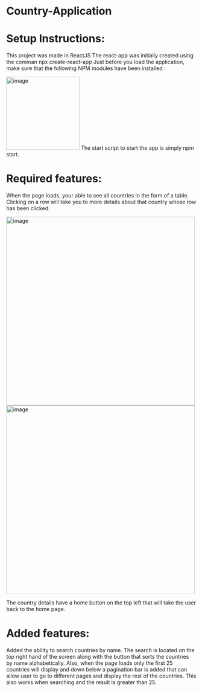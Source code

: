 # Country-Application
# Setup Instructions:
This project was made in ReactJS
The react-app was initially created using the comman npx create-react-app
Just before you load the application, make sure that the following NPM modules have been installed :
   
<img width="194" alt="image" src="https://user-images.githubusercontent.com/103992117/163963088-8aa15077-adc4-4dff-966c-e8e7afcaa64a.png">
The start script to start the app is simply npm start.

# Required features:
When the page loads, your able to see all countries in the form of a table. Clicking on a row will take you to more details about that country whose row has been clicked. 


<img width="500" margin-bottom = "15%" alt="image" src="https://user-images.githubusercontent.com/103992117/163963729-60810d61-cc23-43ef-8d79-f4ad31b9514f.png">

<img width="500" alt="image" src="https://user-images.githubusercontent.com/103992117/163963332-f9d36f26-9697-4a8d-8714-26a3104a0203.png">

The country details have a home button on the top left that will take the user back to the home page.  
# Added features: 
Added the ability to search countries by name. The search is located on the top right hand of the screen along with the button that sorts the countries by name alphabetically. Also, when the page loads only the first 25 countries will display and down below a pagination bar is added that can allow user to go to different pages and display the rest of the countries. This also works when searching and the result is greater than 25. 

